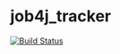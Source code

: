 # job4j_tracker

[![Build Status](https://travis-ci.com/Tolik-NewEl/job4j_tracker.svg?branch=master)](https://travis-ci.com/Tolik-NewEl/job4j_tracker)